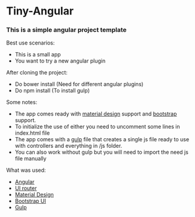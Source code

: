 # Tiny-Angular

### This is a simple angular project template

Best use scenarios:

 * This is a small app
 * You want to try a new angular plugin

After cloning the project:

 * Do bower install (Need for different angular plugins)
 * Do npm install (To install gulp)

Some notes:

 * The app comes ready with [material design](https://material.angularjs.org/latest/#/) support and [bootstrap](https://angular-ui.github.io/bootstrap/) support.
 * To initialize the use of either you need to uncomment some lines in index.html file
 * The app comes with a [gulp](http://gulpjs.com/) file that creates a single js file ready to use with controllers and everything in /js folder.
 * You can also work without gulp but you will need to import the need js file manually

What was used:

 * [Angular](https://angularjs.org/)
 * [UI router](https://github.com/angular-ui/ui-router/wiki)
 * [Material Design](https://material.angularjs.org/latest/#/)
 * [Bootstrap UI](https://angular-ui.github.io/bootstrap/)
 * [Gulp](http://gulpjs.com/)
